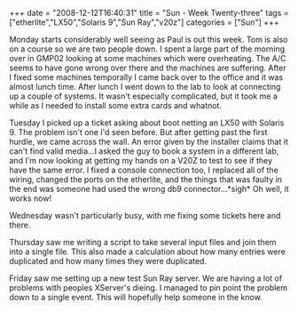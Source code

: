 +++
date = "2008-12-12T16:40:31"
title = "Sun - Week Twenty-three"
tags = ["etherlite","LX50","Solaris 9","Sun Ray","v20z"]
categories = ["Sun"]
+++

Monday starts considerably well seeing as Paul is out this week. Tom is also on a course so we are two people down.
I spent a large part of the morning over in GMP02 looking at some machines which were overheating. The A/C seems to have gone wrong over there and the machines are suffering. After I fixed some machines temporally I came back over to the office and it was almost lunch time.
After lunch I went down to the lab to look at connecting up a couple of systems. It wasn't especially complicated, but it took me a while as I needed to install some extra cards and whatnot.

Tuesday I picked up a ticket asking about boot netting an LX50 with Solaris 9. The problem isn't one I'd seen before. But after getting past the first hurdle, we came across the wall. An error given by the installer claims that it can't find valid media...I asked the guy to book a system in a different lab, and I'm now looking at getting my hands on a V20Z to test to see if they have the same error.
I fixed a console connection too, I replaced all of the wiring, changed the ports on the etherlite, and the things that was faulty in the end was someone had used the wrong db9 connector...\*sigh\* Oh well, it works now!

Wednesday wasn't particularly busy, with me fixing some tickets here and there.

Thursday saw me writing a script to take several input files and join them into a single file. This also made a calculation about how many entries were duplicated and how many times they were duplicated.

Friday saw me setting up a new test Sun Ray server. We are having a lot of problems with peoples XServer's dieing. I managed to pin point the problem down to a single event. This will hopefully help someone in the know.
